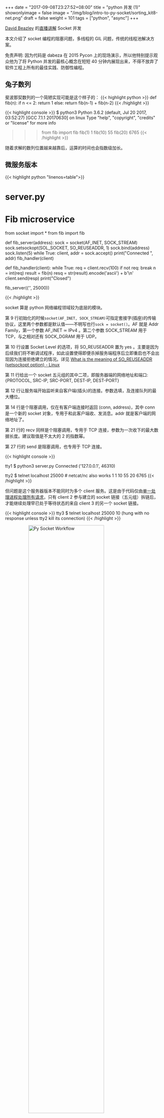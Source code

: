+++
date = "2017-09-08T23:27:52+08:00"
title = "python 并发 (1)"
showonlyimage = false
image = "/img/blog/intro-to-py-socket/sorting_kit8-net.png"
draft = false
weight = 101
tags = ["python", "async"]
+++

[David Beazley](http://www.dabeaz.com/) 的[直播讲解](https://www.youtube.com/watch?v=MCs5OvhV9S4) Socket 并发
<!--more-->

本文介绍了 socket 编程的阻塞问题，多线程的 GIL 问题，传统的线程池解决方案。

免责声明: 因为代码是 dabeza 在 2015 Pycon 上的现场演示，所以他特别提示观众他为了将 Python 并发的最核心概念在短短 40 分钟内展现出来，不得不放弃了软件工程上所有的最佳实践、防御性编程。

## 兔子数列

斐波那契数列的一个简陋实现可能是这个样子的：
{{< highlight python >}}
def fib(n):
    if n <= 2:
        return 1
    else:
        return fib(n-1) + fib(n-2)
{{< /highlight >}}

{{< highlight console >}}
$ python3
Python 3.6.2 (default, Jul 20 2017, 03:52:27)
[GCC 7.1.1 20170630] on linux
Type "help", "copyright", "credits" or "license" for more info  
>>> from fib import fib
>>> fib(1)
1
>>> fib(10)
55
>>> fib(20)
6765
{{< /highlight >}}

随着求解的数列位置越来越靠后，运算的时间也会指数级加长。

## 微服务版本

{{< highlight python "linenos=table">}}
# server.py
# Fib microservice

from socket import *
from fib import fib


def fib_server(address):
    sock = socket(AF_INET, SOCK_STREAM)
    sock.setsockopt(SOL_SOCKET, SO_REUSEADDR, 1)
    sock.bind(address)
    sock.listen(5)
    while True:
        client, addr = sock.accept()
        print("Connected ", addr)
        fib_handler(client)


def fib_handler(client):
    while True:
        req = client.recv(100)
        if not req:
            break
        n = int(req)
        result = fib(n)
        resq = str(result).encode('ascii') + b'\n'
        client.send(resp)
    print("Closed")


fib_server(('', 25000))

{{< /highlight >}}

socket 算是 python 网络编程领域较为底层的模块。

第 9 行初始化的时候```socket(AF_INET, SOCK_STREAM)```可指定套接字(插座)的传输协议，这里两个参数都是默认值——不明写也行```sock = socket()```。AF 就是 Addr Family，第一个参数 AF_INET ≃ IPv4 。第二个参数 SOCK_STREAM 用于 TCP，与之相对还有 SOCK_DGRAM 用于 UDP。

第 10 行设置 Socket Level 的选项，将 SO_REUSEADDR 置为 yes 。主要是因为后续我们将不断调试程序，如此设置使得即便杀掉服务端程序后立即重启也不会出现因为连接拒绝建立的情况。详见 [What is the meaning of SO_REUSEADDR (setsockopt option) - Linux](https://stackoverflow.com/questions/3229860/what-is-the-meaning-of-so-reuseaddr-setsockopt-option-linux)

第 11 行给出一个 socket 五元组的其中二项，即服务器端的网络地址和端口:{PROTOCOL, SRC-IP, SRC-PORT, DEST-IP, DEST-PORT}

第 12 行让服务端开始监听来自客户端(插头)的连接。参数选填，及连接队列的最大槽位。

第 14 行是个阻塞调用，仅在有客户端连接时返回 (conn, address)，其中 conn 是一个新的 socket 对象，专用于和此客户端收、发消息。addr 就是客户端的网络地址了。

第 21 行的 recv 同样是个阻塞调用，专用于 TCP 连接，参数为一次收下的最大数据长度。建议取值是不太大的 2 的指数幂。

第 27 行的 send 是阻塞调用，也专用于 TCP 连接。

{{< highlight console >}}

tty1 $ python3 server.py
Connected  ('127.0.0.1', 46310)

tty2 $ telnet localhost 25000 # netcat/nc also works
1
1
10
55
20
6765
{{< /highlight >}}

但问题是这个服务器版本不能同时为多个 client 服务。这是由于代码仅由[单一处理进程处理所有请求](https://stackoverflow.com/a/11344212/4393386)，只有 client 2 参与建立的 socket 链接（五元组）拆链后，才能继续处理早已处于等待状态的来自 client 3 的另一个 socket 链接。

{{< highlight console >}}
tty3 $ telnet localhost 25000
10
(hung with no response unless tty2 kill its connection)
{{< /highlight >}}

<img alt="Py Socket Workflow" src="/img/blog/intro-to-py-socket/Py-Socket-WorkFlow.png"  style="width:70%; height:70%; display:block; margin: auto;">

需要引入多线程，才能实现为多个 client 同时服务。

> ```git format-patch -n HEAD^``` 或 ```git show HEAD```生成或查看 delta

{{< highlight diff >}}
...
Subject: [PATCH 1/1] use thread to support multi clients

---
 server.py | 3 ++-
 1 file changed, 2 insertions(+), 1 deletion(-)

diff --git a/server.py b/server.py
index 8e98d26..25aed6f 100644
--- a/server.py
+++ b/server.py
@@ -3,6 +3,7 @@

 from socket import *
 from fib import fib
+from threading import Thread


 def fib_server(address):
@@ -13,7 +14,7 @@ def fib_server(address):
     while True:
         client, addr = sock.accept()
         print("Connected ", addr)
-        fib_handler(client)
+        Thread(target=fib_handler, args=(client,), daemon=True).start()


 def fib_handler(client):
--
2.14.1
{{< /highlight >}}

{{< highlight console >}}
tty1 $ python3 server.py
Connected  ('127.0.0.1', 50142)
Connected  ('127.0.0.1', 50146)

tty2 $ telnet 127.0.0.1 25000
10
55
20
6765

tty3 $ telnet 127.0.0.1 25000
20
6765
30
832040

{{< /highlight >}}

## GIL 性能瓶颈

CPython 的 thread 直接使用操作系统上的线程，但因为 python 的内存管理并非线程安全，需要借助 GIL (globla interpreter lock)，会导致一些性能上的问题。

比如，下面的程序持续地向服务器发出计算请求:

{{< highlight python >}}
# perf1.py
# Time of a long running request

from socket import *
import time

sock = socket(AF_INET, SOCK_STREAM)
sock.connect(('localhost', 25000))

while True:
    start = time.time()
    sock.send(b'30')
    resp = sock.recv(100)
    end = time.time()
    print(end-start)
{{< /highlight >}}

如果单独执行，平均处理时间大概是 1/5 秒。

{{< highlight console >}}
tty 4 $ python3 perf1.py
0.26836633682250977
0.24056386947631836
0.23276972770690918
0.23243498802185059
0.23028111457824707
0.22887349128723145
0.2297065258026123
0.22983860969543457
0.22971153259277344

{{< /highlight >}}

但如果同时启动 n 个这样的 clients，处理时长就会(线性?)增长——所有请求仅能经单核处理。David Beazley 演示的时候，其 Mac 确实是线性增长。但我实验的结果性能下降更多(5倍)，不知是不是我后台运行程序太多的缘故。

{{< highlight console >}}
tty 5 $ python3 perf1.py
1.29852294921875
1.2276148796081543
1.3492326736450195
1.3649957180023193

tty 4
...
0.22785305976867676
0.2288191318511963
0.2296619415283203
1.1391808986663818
1.277223825454712
1.2258660793304443
1.0844104290008545
1.3383533954620361

{{< /highlight >}}

## GIL 优先级瓶颈

另一个现象可以借助下面的程序展示。在tty2上用多线程模拟密集而运算量极小的 client，得到当前机器平均每秒可以处理的请求数量。我实验的结果是 2～3 万请求每秒。

然后再在 tty 3 上启动一个 telnet ，单独提交一个请求，比如 42。你会发现原来 tty 2 上每秒处理的请求瞬间下降了100倍（从2～3万到100）——几乎是个断崖式的下降，而直到这个单独的请求被处理完毕，才恢复回之前每秒处理量级。

{{< highlight python >}}
# perf2.py
# requests/sec of fast requests

from socket import *
import time


sock = socket(AF_INET, SOCK_STREAM)
sock.connect(('localhost', 25000))

n = 0


from threading import Thread
def monitor():
    global n
    while True:
        time.sleep(1)
        print(n, 'reqs/sec')
        n = 0
Thread(target=monitor).start()


while True:
    sock.send(b'1')
    resp = sock.recv(100)
    n += 1
{{< /highlight >}}

{{< highlight console >}}
tty 2 $ python3 perf2.py
35318 reqs/sec
33660 reqs/sec
25461 reqs/sec
22900 reqs/sec
10340 reqs/sec
224 reqs/sec
108 reqs/sec
100 reqs/sec
6402 reqs/sec
28553 reqs/sec
20865 reqs/sec
21104 reqs/sec
31101 reqs/sec

tty 3 $ telnet localhost 25000
36
14930352

{{< /highlight >}}

这个现象背后原因是 GIL 有个特性是其内部会做优先级排序，将计算量较大的设为高优先级，但这种行为其实和操作系统产生了较大差别。

假设通过如下这种方式在 tty 3 上启动另一个线程出发计算，原有的 tty 2 上的压测数值就不会发生变化。就是说操作系统其实更愿意为短小计算设置高优先级。

{{< highlight console >}}
tty 3 $ python3 -i fib.py
>>> fib(36)
14930352

tty2
32687 reqs/sec
38291 reqs/sec
40569 reqs/sec
34638 reqs/sec
36722 reqs/sec
35463 reqs/sec
30825 reqs/sec
28908 reqs/sec
33111 reqs/sec

{{< /highlight >}}

想象你开设了类似的 Web 服务，大部分的请求时短小的，但忽然的一个大计算量的请求会把整个系统服务的请求数压到非常低。

一般性的解决方案是使用进程池，这样每秒能处理的小请求的数量会减少 1/10 (从2～3万到2千)——因为 Pool 引入了不少间接成本，但好处是将由于 GIL 的任务优先级特性，在大运算量请求来临时影响降到了很小。

{{< highlight diff >}}

$ git diff
diff --git a/server.py b/server.py
index 25aed6f..61885ed 100644
--- a/server.py
+++ b/server.py
@@ -4,7 +4,9 @@
 from socket import *
 from fib import fib
 from threading import Thread
+from concurrent.futures import ProcessPoolExecutor as Pool

+pool = Pool(4)

 def fib_server(address):
     sock = socket(AF_INET, SOCK_STREAM)
@@ -23,7 +25,8 @@ def fib_handler(client):
         if not req:
             break
         n = int(req)
-        result = fib(n)
+        future = pool.submit(fib, n)
+        result = future.result()
         resq = str(result).encode('ascii') + b'\n'
         client.send(resq)
     print("Closed")

{{< /highlight >}}

{{< highlight console >}}
tty2
...
1829 reqs/sec
2090 reqs/sec
2124 reqs/sec
2161 reqs/sec
2110 reqs/sec
2174 reqs/sec
...

tty 3 $ telnet localhost 25000
36
14930352

{{< /highlight >}}

<br />

总结

1. 首先通过引入 socket 将 fib 的计算做成服务  
2. 受限于 accpet、recv、send 均为 socket 的阻塞调用，只有当前请求的 socket 拆链后，才能服务于下一个请求
3. 引入线程模块，使得每一个请求都可以得到同时享受到服务
4. 受限于 python 的 GIL，类似 fib(30) 这样量级的计算请求，若同时持续触发，平均响应时间会线性增长
5. 同样受限于 GIL 的优先级特性，就算单独一个计算量较大的请求，如 fib(42) 会优先执行，而阻塞像 fib(1) 数量众多的小请求
6. 引入线程池因为引入了不小的系统开销成本，可以一定程度缓解系统被大计算请求阻塞的问题

篇幅有限，未完待续

参考文档

> - python wiki [GIL](https://wiki.python.org/moin/GlobalInterpreterLock)
> - David Beazley [code@github](https://github.com/dabeaz/concurrencylive)
> - Michael Domanski (2016-06-09) [How Celery fixed Python's GIL problem](http://blog.domanski.me/how-celery-fixed-pythons-gil-problem/)
> - Python Doc socket [Low-level networking itf](https://docs.python.org/3/library/socket.html)
> - [Socket options SO_REUSEADDR and SO_REUSEPORT, how do they differ? Do they mean the same across all major operating systems?](https://stackoverflow.com/questions/14388706/socket-options-so-reuseaddr-and-so-reuseport-how-do-they-differ-do-they-mean-t)
> - Harsh S. (2016-10-31) [Essentials Of Python Socket Programming You Should Know](http://www.techbeamers.com/python-tutorial-essentials-of-python-socket-programming/)
> - Silver Moon (2014-01-09) [Python socket – network programming tutorial](http://www.binarytides.com/python-socket-programming-tutorial/) and (2016-08-06) [Programming udp sockets in python](http://www.binarytides.com/programming-udp-sockets-in-python/)
> - M. Jones (2005-10-04) [Sockets programming in Python](https://www.ibm.com/developerworks/linux/tutorials/l-pysocks/index.html)

封面图片来自 [Sorting factory](https://dribbble.com/shots/3326497-Sorting-factory) <a href="https://dribbble.com/Frizler"><i class="fa fa-dribbble" aria-hidden="true"></i> Anton Fritsler (kit8)</a>
